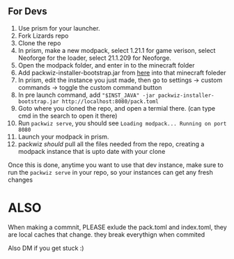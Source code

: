 ## For Devs
1) Use prism for your launcher.
2) Fork Lizards repo
3) Clone the repo
4) In prism, make a new modpack, select 1.21.1 for game verison, select Neoforge for the loader, select 21.1.209 for Neoforge.
5) Open the modpack folder, and enter in to the minecraft folder
6) Add packwiz-installer-bootstrap.jar from [here](https://github.com/packwiz/packwiz-installer-bootstrap/releases) into that minecraft foleder
7) In prism, edit the instance you just made, then go to settings -> custom commands -> toggle the custom command button
8) In pre launch command, add ``"$INST_JAVA" -jar packwiz-installer-bootstrap.jar http://localhost:8080/pack.toml``
9) Goto where you cloned the repo, and open a termial there. (can type cmd in the search to open it there)
10) Run ``packwiz serve``, you should see ``Loading modpack... Running on port 8080``
11) Launch your modpack in prism.
12) packwiz *should* pull all the files needed from the repo, creating a modpack instance that is upto date with your clone

Once this is done, anytime you want to use that dev instance, make sure to run the ``packwiz serve`` in your repo, so your instances can get any fresh changes

# ALSO
When making a commnit, PLEASE exlude the pack.toml and index.toml, they are local caches that change. they break everythign when commited

Also DM if you get stuck :)
